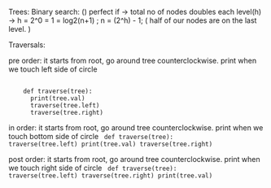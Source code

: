 Trees: 
Binary search: ()
perfect if 
-> total no of nodes doubles each level(h)
-> h = 2^0 = 1 = log2(n+1) ; n = (2^h) - 1; ( half of our nodes are on the last level. )


Traversals:

pre order: 
it starts from root, go around tree counterclockwise.
print when we touch left side of circle

<code>
	def traverse(tree):
	  print(tree.val)
	  traverse(tree.left)
	  traverse(tree.right)
</code>


in order:
it starts from root, go around tree counterclockwise.
print when we touch bottom side of circle
<code>
	def traverse(tree):
	  traverse(tree.left)
	  print(tree.val)
	  traverse(tree.right)
</code>


post order:
it starts from root, go around tree counterclockwise.
print when we touch right side of circle
<code>
	def traverse(tree):
	  traverse(tree.left)
	  traverse(tree.right)
	  print(tree.val)
</code>
